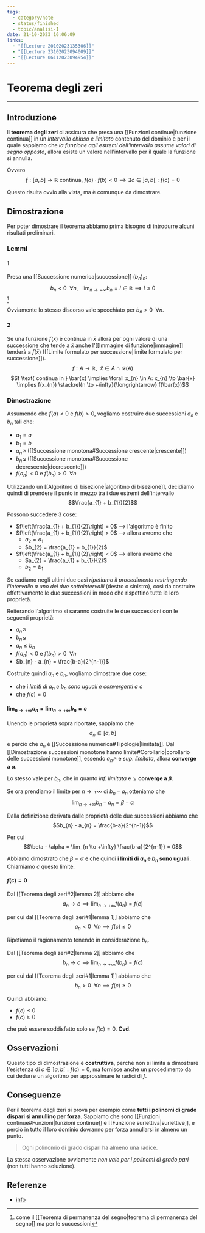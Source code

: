 ```yaml
---
tags:
  - category/note
  - status/finished
  - topic/analisi-I
date: 21-10-2023 16:06:09
links:
  - "[[Lecture 20102023135306]]"
  - "[[Lecture 23102023094009]]"
  - "[[Lecture 06112023094954]]"
---
```

# Teorema degli zeri
---
## Introduzione
Il **teorema degli zeri** ci assicura che presa una [[Funzioni continue|funzione continua]] in un _intervallo chiuso e limitato_ contenuto del dominio e per il quale sappiamo che _la funzione agli estremi dell'intervallo assume valori di segno opposto_, allora esiste un valore nell'intervallo per il quale la funzione si annulla.

Ovvero
$$f: [a, b] \longrightarrow \mathbb{R} \text{ continua, } f(a) \cdot f(b) < 0 \implies \exists c \in ]a, b[ : f(c) = 0$$

Questo risulta ovvio alla vista, ma è comunque da dimostrare.

## Dimostrazione
Per poter dimostrare il teorema abbiamo prima bisogno di introdurre alcuni risultati preliminari.

### Lemmi
#### 1
Presa una [[Successione numerica|successione]] $(b_{n})_{n}$:
$$b_{n} < 0 \ \ \forall n, \ \ \ \lim_{n \to +\infty} b_{n} = l \in \mathbb{R} \implies l \leq 0$$[^1]

Ovviamente lo stesso discorso vale specchiato per $b_{n} > 0 \ \ \forall n$.

#### 2
Se una funzione $f(x)$ è continua in $\bar{x}$ allora per ogni valore di una successione che tende a $\bar{x}$ anche l'[[Immagine di funzione|immagine]] tenderà a $f(\bar{x})$ ([[Limite formulato per successione|limite formulato per successione]]).
$$f: A \to \mathbb{R}, \ \ \bar{x} \in A \cap \mathcal{D}(A)$$
$$f \text{ continua in } \bar{x} \implies \forall x_{n} \in A: x_{n} \to \bar{x} \implies f(x_{n}) \stackrel{n \to +\infty}{\longrightarrow} f(\bar{x})$$

### Dimostrazione
Assumendo che $f(a) < 0$ e $f(b) > 0$, vogliamo costruire due successioni $a_{n}$ e $b_{n}$ tali che:
- $a_{1} = a$
- $b_{1} = b$
- $a_{n} \nearrow$ ([[Successione monotona#Successione crescente|crescente]])
- $b_{n} \searrow$ ([[Successione monotona#Successione decrescente|decrescente]])
- $f(a_{n}) < 0$ e $f(b_{n}) > 0 \ \ \forall n$

Utilizzando un [[Algoritmo di bisezione|algoritmo di bisezione]], decidiamo quindi di prendere il punto in mezzo tra i due estremi dell'intervallo
$$\frac{a_{1} + b_{1}}{2}$$

Possono succedere 3 cose:
- $f\left(\frac{a_{1} + b_{1}}{2}\right) = 0$ --> l'algoritmo è finito
- $f\left(\frac{a_{1} + b_{1}}{2}\right) > 0$ --> allora avremo che
	- $a_{2} = a_{1}$
	- $b_{2} = \frac{a_{1} + b_{1}}{2}$
- $f\left(\frac{a_{1} + b_{1}}{2}\right) < 0$ --> allora avremo che
	- $a_{2} = \frac{a_{1} + b_{1}}{2}$
	- $b_{2} = b_{1}$

Se cadiamo negli ultimi due casi _ripetiamo il procedimento restringendo l'intervallo a uno dei due sottointervalli_ (destro o sinistro), così da costruire effettivamente le due successioni in modo che rispettino tutte le loro proprietà.

Reiterando l'algoritmo si saranno costruite le due successioni con le seguenti proprietà:
- $a_{n} \nearrow$
- $b_{n} \searrow$
- $a_{n} \leq b_{n}$
- $f(a_{n}) < 0$ e $f(b_{n}) > 0 \ \ \forall n$
- $b_{n} - a_{n} = \frac{b-a}{2^{n-1}}$

Costruite quindi $a_{n}$ e $b_{n}$, vogliamo dimostrare due cose:
- che i _limiti di $a_{n}$ e $b_{n}$ sono uguali e convergenti a $c$_
- che $f(c) = 0$

#### $\lim_{n \to +\infty} a_{n} = \lim_{n \to +\infty} b_{n} = c$
Unendo le proprietà sopra riportate, sappiamo che
$$a_{n} \subseteq [a, b]$$
e perciò che $a_{n}$ è [[Successione numerica#Tipologie|limitata]]. Dal [[Dimostrazione successioni monotone hanno limite#Corollario|corollario delle successioni monotone]], essendo $a_{n} \nearrow$ e _sup. limitata_, allora **converge a $\alpha$**.

Lo stesso vale per $b_{n}$, che in quanto _inf. limitata_ e $\searrow$ **converge a $\beta$**.

Se ora prendiamo il limite per $n \to +\infty$ di $b_{n} - a_{n}$ otteniamo che
$$\lim_{n \to +\infty} b_{n} - a_{n} = \beta - \alpha$$

Dalla definizione derivata dalle proprietà delle due successioni abbiamo che
$$b_{n} - a_{n} = \frac{b-a}{2^{n-1}}$$

Per cui
$$\beta - \alpha = \lim_{n \to +\infty} \frac{b-a}{2^{n-1}} = 0$$

Abbiamo dimostrato che $\beta = \alpha$ e che quindi **i limiti di $a_{n}$ e $b_{n}$ sono uguali**. Chiamiamo $c$ questo limite.

#### $f(c) = 0$
Dal [[Teorema degli zeri#2|lemma 2]] abbiamo che
$$a_{n} \to c \implies \lim_{n \to +\infty} f(a_{n}) = f(c)$$

per cui dal [[Teorema degli zeri#1|lemma 1]] abbiamo che
$$a_{n} < 0 \ \ \forall n \implies f(c) \leq 0$$

Ripetiamo il ragionamento tenendo in considerazione $b_{n}$.

Dal [[Teorema degli zeri#2|lemma 2]] abbiamo che
$$b_{n} \to c \implies \lim_{n \to +\infty} f(b_{n}) = f(c)$$

per cui dal [[Teorema degli zeri#1|lemma 1]] abbiamo che
$$b_{n} > 0 \ \ \forall n \implies f(c) \geq 0$$

Quindi abbiamo:
- $f(c) \leq 0$
- $f(c) \geq 0$

che può essere soddisfatto solo se $f(c) = 0$.
**Cvd**.

## Osservazioni
Questo tipo di dimostrazione è **costruttiva**, perché non si limita a dimostrare l'esistenza di $c \in ]a, b[ : f(c) = 0$, ma fornisce anche un procedimento da cui dedurre un algoritmo per approssimare le radici di $f$.

## Conseguenze
Per il teorema degli zeri si prova per esempio come **tutti i polinomi di grado dispari si annullino per forza**. Sappiamo che sono [[Funzioni continue#Funzioni|funzioni continue]] e [[Funzione suriettiva|suriettive]], e perciò in tutto il loro dominio dovranno per forza annullarsi in almeno un punto.

> Ogni polinomio di grado dispari ha almeno una radice.

La stessa osservazione ovviamente _non vale per i polinomi di grado pari_ (non tutti hanno soluzione).

## Referenze
- [info](https://www.youmath.it/lezioni/analisi-matematica/limiti-continuita-e-asintoti/723-teorema-degli-zeri.html)

[^1]: come il [[Teorema di permanenza del segno|teorema di permanenza del segno]] ma per le successioni